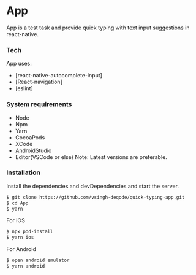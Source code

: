 # App

App is a test task and provide quick typing with text input suggestions in react-native.

### Tech

App uses:

- [react-native-autocomplete-input]
- [React-navigation]
- [eslint]

### System requirements

- Node
- Npm
- Yarn
- CocoaPods
- XCode
- AndroidStudio
- Editor(VSCode or else)
  Note: Latest versions are preferable.

### Installation

Install the dependencies and devDependencies and start the server.

```sh
$ git clone https://github.com/vsingh-deqode/quick-typing-app.git
$ cd App
$ yarn
```

For iOS

```sh
$ npx pod-install
$ yarn ios
```

For Android

```sh
$ open android emulator
$ yarn android
```
